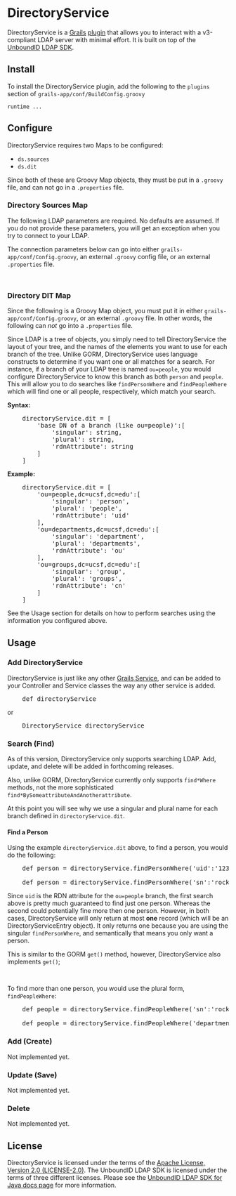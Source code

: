 DirectoryService
===========

DirectoryService is a [Grails](http://grails.org/) [plugin](http://grails.org/plugins/) that allows you to interact with a v3-compliant LDAP server with minimal effort. It is built on top of the [UnboundID](http://www.unboundid.com/) [LDAP SDK](http://www.unboundid.com/products/ldap-sdk/).

## Install

To install the DirectoryService plugin, add the following to the `plugins` section of `grails-app/conf/BuildConfig.groovy`

    runtime ...

## Configure

DirectoryService requires two Maps to be configured:

* `ds.sources`
* `ds.dit`

Since both of these are Groovy Map objects, they must be put in a `.groovy` file, and can not go in a `.properties` file.

### Directory Sources Map

The following LDAP parameters are required. No defaults are assumed. If you do not provide these parameters, you will get an exception when you try to connect to your LDAP.

The connection parameters below can go into either `grails-app/conf/Config.groovy`, an external `.groovy` config file, or an external `.properties` file.

<pre>
    
</pre>

### Directory DIT Map

Since the following is a Groovy Map object, you must put it in either `grails-app/conf/Config.groovy`, or an external `.groovy` file. In other words, the following can *not* go into a `.properties` file.

Since LDAP is a tree of objects, you simply need to tell DirectoryService the layout of your tree, and the names of the elements you want to use for each branch of the tree. Unlike GORM, DirectoryService uses language constructs to determine if you want one or all matches for a search. For instance, if a branch of your LDAP tree is named `ou=people`, you would configure DirectoryService to know this branch as both `person` and `people`. This will allow you to do searches like `findPersonWhere` and `findPeopleWhere` which will find one or all people, respectively, which match your search.

<strong>Syntax:</strong>

<pre>
    directoryService.dit = [
        'base DN of a branch (like ou=people)':[
            'singular': string,
            'plural': string,
            'rdnAttribute': string
        ]
    ]
</pre>

<strong>Example:</strong>

<pre>
    directoryService.dit = [
        'ou=people,dc=ucsf,dc=edu':[
            'singular': 'person',
            'plural': 'people',
            'rdnAttribute': 'uid'
        ],
        'ou=departments,dc=ucsf,dc=edu':[
            'singular': 'department',
            'plural': 'departments',
            'rdnAttribute': 'ou'
        ],
        'ou=groups,dc=ucsf,dc=edu':[
            'singular': 'group',
            'plural': 'groups',
            'rdnAttribute': 'cn'
        ]
    ]
</pre>

See the Usage section for details on how to perform searches using the information you configured above.

## Usage

### Add DirectoryService

DirectoryService is just like any other [Grails Service](http://grails.org/doc/latest/guide/single.html#services), and can be added to your Controller and Service classes the way any other service is added.

<pre>
    def directoryService
</pre>

or

<pre>
    DirectoryService directoryService
</pre>

### Search (Find)

As of this version, DirectoryService only supports searching LDAP. Add, update, and delete will be added in forthcoming releases.

Also, unlike GORM, DirectoryService currently only supports `find*Where` methods, not the more sophisticated `find*BySomeattributeAndAnotherattribute`.

At this point you will see why we use a singular and plural name for each branch defined in `directoryService.dit`.

#### Find a Person

Using the example `directoryService.dit` above, to find a person, you would do the following:

<pre>
    def person = directoryService.findPersonWhere('uid':'12345')
    
    def person = directoryService.findPersonWhere('sn':'rockwell', 'givenName':'lucas')
</pre>

Since `uid` is the RDN attribute for the `ou=people` branch, the first search above is pretty much guaranteed to find just one person. Whereas the second could potentially fine more then one person. However, in both cases, DirectoryService will only return at most <strong>one</strong> record (which will be an DirectoryServiceEntry object). It only returns one because you are using the singular `findPersonWhere`, and semantically that means you only want a person.

This is similar to the GORM `get()` method, however, DirectoryService also implements `get()`;

<pre>
    
</pre>

To find more than one person, you would use the plural form, `findPeopleWhere`:

<pre>
    def people = directoryService.findPeopleWhere('sn':'rockwell')
    
    def people = directoryService.findPeopleWhere('departmentNumber':'12345')
</pre>


### Add (Create)

Not implemented yet.

### Update (Save)

Not implemented yet.

### Delete

Not implemented yet.


## License

DirectoryService is licensed under the terms of the [Apache License, Version 2.0 (LICENSE-2.0)](http://www.apache.org/licenses/LICENSE-2.0). The UnboundID LDAP SDK is licensed under the terms of three different licenses. Please see the [UnboundID LDAP SDK for Java docs page](http://www.unboundid.com/products/ldap-sdk/docs/) for more information.